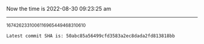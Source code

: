 Now the time is 2022-08-30 09:23:25 am

---

<small>1674262331006116965449468310610</small>

```txt
Latest commit SHA is: 50abc85a56499cfd3583a2ec8dada2fd813818bb
```
